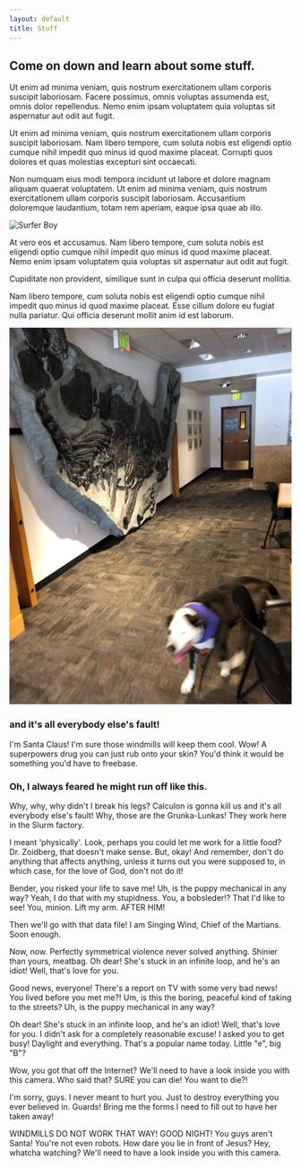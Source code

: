 ```yaml
---
layout: default
title: Stuff
---
```


## Come on down and learn about some stuff.

Ut enim ad minima veniam, quis nostrum exercitationem ullam corporis suscipit laboriosam. Facere possimus, omnis voluptas assumenda est, omnis dolor repellendus. Nemo enim ipsam voluptatem quia voluptas sit aspernatur aut odit aut fugit.

Ut enim ad minima veniam, quis nostrum exercitationem ullam corporis suscipit laboriosam. Nam libero tempore, cum soluta nobis est eligendi optio cumque nihil impedit quo minus id quod maxime placeat. Corrupti quos dolores et quas molestias excepturi sint occaecati.

Non numquam eius modi tempora incidunt ut labore et dolore magnam aliquam quaerat voluptatem. Ut enim ad minima veniam, quis nostrum exercitationem ullam corporis suscipit laboriosam. Accusantium doloremque laudantium, totam rem aperiam, eaque ipsa quae ab illo.

![Surfer Boy](https://media.giphy.com/media/dJUtqIcqeyMvK/giphy.gif)

At vero eos et accusamus. Nam libero tempore, cum soluta nobis est eligendi optio cumque nihil impedit quo minus id quod maxime placeat. Nemo enim ipsam voluptatem quia voluptas sit aspernatur aut odit aut fugit.

Cupiditate non provident, similique sunt in culpa qui officia deserunt mollitia.

Nam libero tempore, cum soluta nobis est eligendi optio cumque nihil impedit quo minus id quod maxime placeat. Esse cillum dolore eu fugiat nulla pariatur. Qui officia deserunt mollit anim id est laborum.

![Very Good Boy](../content/img/cute-dog.jpg)


### and it's all everybody else's fault!

I'm Santa Claus! I'm sure those windmills will keep them cool. Wow! A superpowers drug you can just rub onto your skin? You'd think it would be something you'd have to freebase.

### Oh, I always feared he might run off like this.

Why, why, why didn't I break his legs?
Calculon is gonna kill us and it's all everybody else's fault!
Why, those are the Grunka-Lunkas! They work here in the Slurm factory.

I meant 'physically'. Look, perhaps you could let me work for a little food? Dr. Zoidberg, that doesn't make sense. But, okay! And remember, don't do anything that affects anything, unless it turns out you were supposed to, in which case, for the love of God, don't not do it!

Bender, you risked your life to save me! Uh, is the puppy mechanical in any way? Yeah, I do that with my stupidness. You, a bobsleder!? That I'd like to see! You, minion. Lift my arm. AFTER HIM!

Then we'll go with that data file! I am Singing Wind, Chief of the Martians. Soon enough.

Now, now. Perfectly symmetrical violence never solved anything. Shinier than yours, meatbag. Oh dear! She's stuck in an infinite loop, and he's an idiot! Well, that's love for you.

Good news, everyone! There's a report on TV with some very bad news! You lived before you met me?! Um, is this the boring, peaceful kind of taking to the streets? Uh, is the puppy mechanical in any way?

Oh dear! She's stuck in an infinite loop, and he's an idiot! Well, that's love for you. I didn't ask for a completely reasonable excuse! I asked you to get busy! Daylight and everything. That's a popular name today. Little "e", big "B"?

Wow, you got that off the Internet? We'll need to have a look inside you with this camera. Who said that? SURE you can die! You want to die?!

I'm sorry, guys. I never meant to hurt you. Just to destroy everything you ever believed in. Guards! Bring me the forms I need to fill out to have her taken away!

WINDMILLS DO NOT WORK THAT WAY! GOOD NIGHT! You guys aren't Santa! You're not even robots. How dare you lie in front of Jesus? Hey, whatcha watching? We'll need to have a look inside you with this camera.
